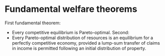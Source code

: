 # Fundamental welfare theorems
First fundamental theorem:
- Every competitive equilibrium is Pareto-optimal.
Second:
- Every Pareto-optimal distribution of resources is an equilibrium for a perfectly competitive economy, provided a lump-sum transfer of claims in income is permitted following an initial distribution of property.